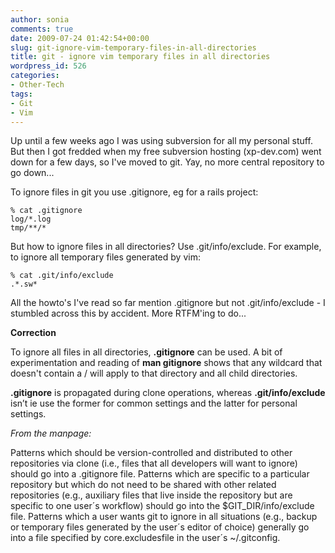 ```yaml
---
author: sonia
comments: true
date: 2009-07-24 01:42:54+00:00
slug: git-ignore-vim-temporary-files-in-all-directories
title: git - ignore vim temporary files in all directories
wordpress_id: 526
categories:
- Other-Tech
tags:
- Git
- Vim
---
```


Up until a few weeks ago I was using subversion for all my personal stuff. But then I got fredded when my free subversion hosting (xp-dev.com) went down for a few days, so I've moved to git. Yay, no more central repository to go down...

To ignore files in git you use .gitignore, eg for a rails project:

    
    % cat .gitignore
    log/*.log
    tmp/**/*


But how to ignore files in all directories? Use .git/info/exclude. For example, to ignore all temporary files generated by vim:

    
    % cat .git/info/exclude
    .*.sw*


All the howto's I've read so far mention .gitignore but not .git/info/exclude - I stumbled across this by accident. More RTFM'ing to do...

**Correction**

To ignore all files in all directories, **.gitignore** can be used. A bit of experimentation and reading of **man gitignore** shows that any wildcard that doesn't contain a / will apply to that directory and all child directories.

**.gitignore** is propagated during clone operations, whereas **.git/info/exclude** isn’t ie use the former for common settings and the latter for personal settings.

_From the manpage:_

Patterns which should be version-controlled and distributed to other repositories via clone (i.e., files that all developers will want to ignore) should go into a .gitignore file. Patterns which are specific to a particular repository but which do not need to be shared with other related repositories (e.g., auxiliary files that live inside the repository but are specific to one user´s workflow) should go into the $GIT_DIR/info/exclude file. Patterns which a user wants git to ignore in all situations (e.g., backup or temporary files generated by the user´s editor of choice) generally go into a file specified by core.excludesfile in the user´s ~/.gitconfig.
